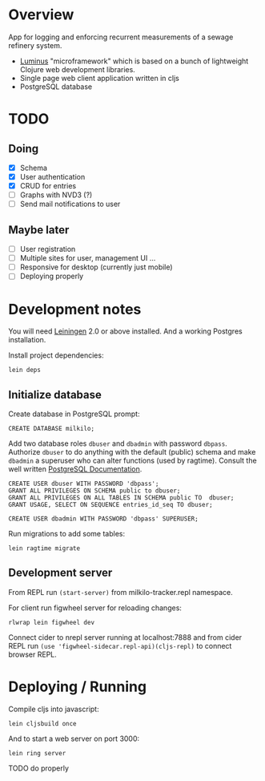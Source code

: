 # Overview
App for logging and enforcing recurrent measurements of a sewage refinery system.

- [Luminus][1] "microframework" which is based on a bunch of lightweight Clojure web development libraries.
- Single page web client application written in cljs
- PostgreSQL database

[1]: http://www.luminusweb.net/

# TODO

## Doing
- [X] Schema
- [X] User authentication
- [X] CRUD for entries
- [ ] Graphs with NVD3 (?)
- [ ] Send mail notifications to user

## Maybe later
- [ ] User registration
- [ ] Multiple sites for user, management UI ...
- [ ] Responsive for desktop (currently just mobile)
- [ ] Deploying properly

# Development notes

You will need [Leiningen][2] 2.0 or above installed. And a working Postgres installation.

[2]: https://github.com/technomancy/leiningen

Install project dependencies:

    lein deps

## Initialize database
Create database in PostgreSQL prompt:

    CREATE DATABASE milkilo;

Add two database roles `dbuser` and `dbadmin` with password `dbpass`. Authorize `dbuser` to do anything with the default (public) schema and make `dbadmin` a superuser who can alter functions (used by ragtime). Consult the well written [PostgreSQL Documentation][3].

    CREATE USER dbuser WITH PASSWORD 'dbpass';
    GRANT ALL PRIVILEGES ON SCHEMA public to dbuser;
    GRANT ALL PRIVILEGES ON ALL TABLES IN SCHEMA public TO  dbuser;
    GRANT USAGE, SELECT ON SEQUENCE entries_id_seq TO dbuser;

    CREATE USER dbadmin WITH PASSWORD 'dbpass' SUPERUSER;

Run migrations to add some tables:

    lein ragtime migrate

[3]: http://www.postgresql.org/docs/8.1/static/user-manag.html

## Development server
From REPL run `(start-server)` from milkilo-tracker.repl namespace.

For client run figwheel server for reloading changes:

    rlwrap lein figwheel dev

Connect cider to nrepl server running at localhost:7888 and from cider REPL run `(use 'figwheel-sidecar.repl-api)(cljs-repl)` to connect browser REPL.

# Deploying / Running
Compile cljs into javascript:

    lein cljsbuild once

And to start a web server on port 3000:

    lein ring server

TODO do properly
